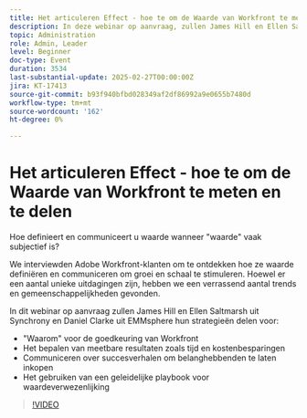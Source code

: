 ```yaml
---
title: Het articuleren Effect - hoe te om de Waarde van Workfront te meten en te delen
description: In deze webinar op aanvraag, zullen James Hill en Ellen Saltmarsh van Synchrony, en Daniel Clarke van EMMsphere, hun strategieën delen voor het formuleren van hun "waarom" voor het aannemen van Workfront, het definiëren van meetbare resultaten zoals tijd en kostenbesparing, het communiceren van succesverhalen om belanghebbenden te winnen inkopen, en het gebruiken van een stapsgewijze playbook voor waardestijging.
topic: Administration
role: Admin, Leader
level: Beginner
doc-type: Event
duration: 3534
last-substantial-update: 2025-02-27T00:00:00Z
jira: KT-17413
source-git-commit: b93f940bfbd028349af2df86992a9e0655b7480d
workflow-type: tm+mt
source-wordcount: '162'
ht-degree: 0%

---
```


# Het articuleren Effect - hoe te om de Waarde van Workfront te meten en te delen

Hoe definieert en communiceert u waarde wanneer &quot;waarde&quot; vaak subjectief is?

We interviewden Adobe Workfront-klanten om te ontdekken hoe ze waarde definiëren en communiceren om groei en schaal te stimuleren. Hoewel er een aantal unieke uitdagingen zijn, hebben we een verrassend aantal trends en gemeenschappelijkheden gevonden.

In dit webinar op aanvraag zullen James Hill en Ellen Saltmarsh uit Synchrony en Daniel Clarke uit EMMsphere hun strategieën delen voor:

* &quot;Waarom&quot; voor de goedkeuring van Workfront
* Het bepalen van meetbare resultaten zoals tijd en kostenbesparingen
* Communiceren over succesverhalen om belanghebbenden te laten inkopen
* Het gebruiken van een geleidelijke playbook voor waardeverwezenlijking

>[!VIDEO](https://video.tv.adobe.com/v/3447501/?learn=on)
